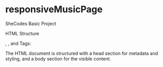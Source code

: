 # responsiveMusicPage

SheCodes Basic Project


HTML Structure
<html>, <head>, and <body> Tags:

The HTML document is structured with a head section for metadata and styling, and a body section for the visible content.
<style> Tag:

Contains CSS styles for the page. The styles set up the background gradient, text colors, button styles, and layout.
Content Elements:

<h1>, <h2>, <p>, and <button> tags are used for headings, paragraphs, and interactive buttons.
An <img> tag displays an image related to the theme.
CSS Styling
Body and HTML Height:

Set to 100% to ensure the background covers the entire page.
Background Styling:

A linear gradient is used for the background, with colors that match the theme.
Text and Button Styles:

Various styles applied to text and buttons, including colors, font sizes, and hover effects to improve the user interface.
JavaScript Functionality
Alert and Prompt Functions:

Displays a welcome message and prompts the user for their name, preferred genre, and music preferences.
Dynamic Content Update:

Based on user input, updates the content of the .user element with a personalized message.
Button Event Listener:

Adds an event listener to the button that triggers the getTrack function when clicked.
Concepts Learned
HTML Basics:

Structuring a webpage with semantic HTML elements.
CSS Styling:

Using gradients, font styling, and responsive design techniques to enhance visual appeal.
JavaScript Interaction:

Using JavaScript to interact with users through prompts and alerts.
Dynamically updating the webpage content based on user input.
Event Handling:

Adding event listeners to buttons to trigger functions and interact with the DOM.
